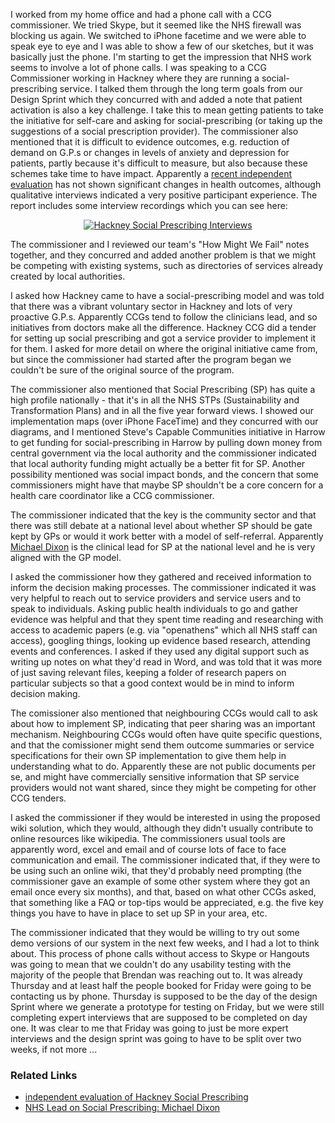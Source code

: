 I worked from my home office and had a phone call with a CCG commissioner.  We tried Skype, but it seemed like the NHS firewall was blocking us again. We switched to iPhone facetime and we were able to speak eye to eye and I was able to show a few of our sketches, but it was basically just the phone.  I'm starting to get the impression that NHS work seems to involve a lot of phone calls.  I was speaking to a CCG Commissioner working in Hackney where they are running a social-prescribing service.  I talked them through the long term goals from our Design Sprint which they concurred with and added a note that patient activation is also a key challenge. I take this to mean getting patients to take the initiative for self-care and asking for social-prescribing (or taking up the suggestions of a social prescription provider).  The commissioner also mentioned that it is difficult to evidence outcomes, e.g. reduction of demand on G.P.s or changes in levels of anxiety and depression for patients, partly because it's difficult to measure, but also because these schemes take time to have impact.  Apparently a [recent independent evaluation](http://www.health.org.uk/programmes/shine-2014/projects/social-prescribing-integrating-gp-and-community-health-assets) has not shown significant changes in health outcomes, although qualitative interviews indicated a very positive participant experience.  The report includes some interview recordings which you can see here:

<p align='center'><a href="https://www.youtube.com/watch?v=PCxRLAM7wBQ"><img src="https://img.youtube.com/vi/PCxRLAM7wBQ/0.jpg" alt="Hackney Social Prescribing Interviews" /></a></p>

The commissioner and I reviewed our team's "How Might We Fail" notes together, and they concurred and added another problem is that we might be competing with existing systems, such as directories of services already created by local authorities.

I asked how Hackney came to have a social-prescribing model and was told that there was a vibrant voluntary sector in Hackney and lots of very proactive G.P.s. Apparently CCGs tend to follow the clinicians lead, and so initiatives from doctors make all the difference.  Hackney CCG did a tender for setting up social prescribing and got a service provider to implement it for them.  I asked for more detail on where the original initiative came from, but since the commissioner had started after the program began we couldn't be sure of the original source of the program.

The commissioner also mentioned that Social Prescribing (SP) has quite a high profile nationally - that it's in all the NHS STPs (Sustainability and Transformation Plans) and in all the five year forward views.  I showed our implementation maps (over iPhone FaceTime) and they concurred with our diagrams, and I mentioned Steve's Capable Communities initiative in Harrow to get funding for social-prescribing in Harrow by pulling down money from central government via the local authority and the commissioner indicated that local authority funding might actually be a better fit for SP.  Another possibility mentioned was social impact bonds, and the concern that some commissioners might have that maybe SP shouldn't be a core concern for a health care coordinator like a CCG commissioner.

The commissioner indicated that the key is the community sector and that there was still debate at a national level about whether SP should be gate kept by GPs or would it work better with a model of self-referral.  Apparently [Michael Dixon](https://en.wikipedia.org/wiki/Michael_Dixon_(doctor)) is the clinical lead for SP at the national level and he is very aligned with the GP model.

I asked the commissioner how they gathered and received information to inform the decision making processes.  The commissioner indicated it was very helpful to reach out to service providers and service users and to speak to individuals.  Asking public health individuals to go and gather evidence was helpful and that they spent time reading and researching with access to academic papers (e.g. via "openathens" which all NHS staff can access), googling things, looking up evidence based research, attending events and conferences.  I asked if they used any digital support such as writing up notes on what they'd read in Word, and was told that it was more of just saving relevant files, keeping a folder of research papers on particular subjects so that a good context would be in mind to inform decision making.

The comissioner also mentioned that neighbouring CCGs would call to ask about how to implement SP, indicating that peer sharing was an important mechanism.  Neighbouring CCGs would often have quite specific questions, and that the comissioner might send them outcome summaries or service specifications for their own SP implementation to give them help in understanding what to do.  Apparently these are not public documents per se, and might have commercially sensitive information that SP service providers would not want shared, since they might be competing for other CCG tenders.

I asked the commissioner if they would be interested in using the proposed wiki solution, which they would, although they didn't usually contribute to online resources like wikipedia.  The commissioners usual tools are apparently word, excel and email and of course lots of face to face communication and email.  The commissioner indicated that, if they were to be using such an online wiki, that they'd probably need prompting (the commissioner gave an example of some other system where they got an email once every six months), and that, based on what other CCGs asked, that something like a FAQ or top-tips would be appreciated, e.g. the five key things you have to have in place to set up SP in your area, etc.

The commissioner indicated that they would be willing to try out some demo versions of our system in the next few weeks, and I had a lot to think about.  This process of phone calls without access to Skype or Hangouts was going to mean that we couldn't do any usability testing with the majority of the people that Brendan was reaching out to.  It was already Thursday and at least half the people booked for Friday were going to be contacting us by phone.   Thursday is supposed to be the day of the design Sprint where we generate a prototype for testing on Friday, but we were still completing expert interviews that are supposed to be completed on day one.  It was clear to me that Friday was going to just be more expert interviews and the design sprint was going to have to be split over two weeks, if not more ...

### Related Links

* [independent evaluation of Hackney Social Prescribing](http://www.health.org.uk/programmes/shine-2014/projects/social-prescribing-integrating-gp-and-community-health-assets)
* [NHS Lead on Social Prescribing: Michael Dixon](https://en.wikipedia.org/wiki/Michael_Dixon_(doctor))
